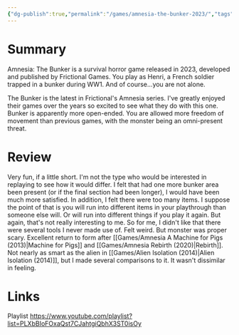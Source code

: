 ```yaml
---
{"dg-publish":true,"permalink":"/games/amnesia-the-bunker-2023/","tags":["LP"],"created":"2023-12-08","updated":"2024-07-20"}
---
```



# Summary

Amnesia: The Bunker is a survival horror game released in 2023, developed and published by Frictional Games. You play as Henri, a French soldier trapped in a bunker during WW1. And of course...you are not alone.

The Bunker is the latest in Frictional's Amnesia series. I've greatly enjoyed their games over the years so excited to see what they do with this one. Bunker is apparently more open-ended. You are allowed more freedom of movement than previous games, with the monster being an omni-present threat.

# Review

Very fun, if a little short. I'm not the type who would be interested in replaying to see how it would differ. I felt that had one more bunker area been present (or if the final section had been longer), I would have been much more satisfied. In addition, I felt there were too many items. I suppose the point of that is you will run into different items in your playthrough than someone else will. Or will run into different things if you play it again. But again, that's not really interesting to me. So for me, I didn't like that there were several tools I never made use of. Felt weird. But monster was proper scary. Excellent return to form after [[Games/Amnesia A Machine for Pigs (2013)\|Machine for Pigs]] and [[Games/Amnesia Rebirth (2020)\|Rebirth]]. Not nearly as smart as the alien in [[Games/Alien Isolation (2014)\|Alien Isolation (2014)]], but I made several comparisons to it. It wasn't dissimilar in feeling.

# Links

Playlist https://www.youtube.com/playlist?list=PLXbBIoFOxaQst7CJahtgiQbhX3ST0isOy
